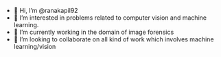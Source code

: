 - 👋 Hi, I’m @ranakapil92
- 👀 I’m interested in problems related to computer vision and machine learning.
- 🌱 I’m currently working in the domain of image forensics
- 💞️ I’m looking to collaborate on all kind of work which involves machine learning/vision


<!---
ranakapil92/ranakapil92 is a ✨ special ✨ repository because its `README.md` (this file) appears on your GitHub profile.
You can click the Preview link to take a look at your changes.
--->
